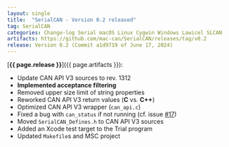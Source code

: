 ```yaml
---
layout: single
title:  "SerialCAN - Version 0.2 released"
tag: SerialCAN
categories: Change-log Serial macOS Linux Cygwin Windows Lawicel SLCAN
artifacts: https://github.com/mac-can/SerialCAN/releases/tag/v0.2
release: Version 0.2 (Commit a1d9719 of June 17, 2024)
---
```

[**{{ page.release }}**]({{ page.artifacts }}):

- Update CAN API V3 sources to rev. 1312 
- **Implemented acceptance filtering**
- Removed upper size limit of string properties
- Reworked CAN API V3 return values (**C** vs. **C++**)
- Optimized CAN API V3 wrapper (`can_api.c`)
- Fixed a bug with `can_status` if not running (cf. issue [#17](https://github.com/mac-can/SerialCAN/issues/17))  
- Moved `SerialCAN_Defines.h` to CAN API V3 sources 
- Added an Xcode test target to the Trial program 
- Updated `Makefile`s and MSC project 
